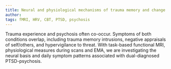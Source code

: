 ```yaml
---
title: Neural and physiological mechanisms of trauma memory and change mechanisms of trauma-focused intervention
author: 
tags: fMRI, HRV, CBT, PTSD, psychosis
---
```


Trauma experience and psychosis often co-occur. Symptoms of both conditions overlap, including trauma memory intrusions,
negative appraisals of self/others, and hypervigilance to threat. With task-based functional MRI, physiological measures
during scans and EMA, we are investigating the neural basis and daily symptom patterns associated with dual-diagnosed 
PTSD-psychosis.
